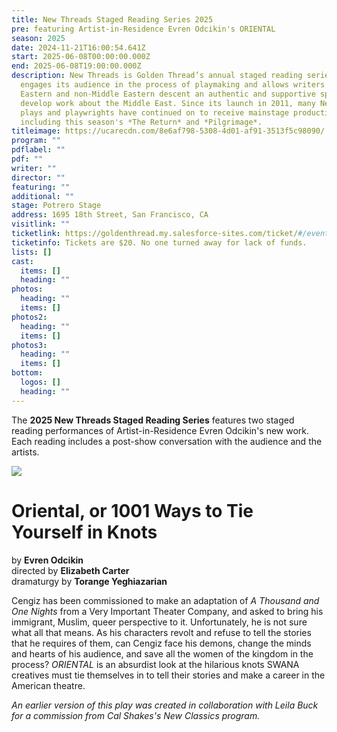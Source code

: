```yaml
---
title: New Threads Staged Reading Series 2025
pre: featuring Artist-in-Residence Evren Odcikin's ORIENTAL
season: 2025
date: 2024-11-21T16:00:54.641Z
start: 2025-06-08T00:00:00.000Z
end: 2025-06-08T19:00:00.000Z
description: New Threads is Golden Thread’s annual staged reading series that
  engages its audience in the process of playmaking and allows writers of Middle
  Eastern and non-Middle Eastern descent an authentic and supportive space to
  develop work about the Middle East. Since its launch in 2011, many New Threads
  plays and playwrights have continued on to receive mainstage productions,
  including this season's *The Return* and *Pilgrimage*.
titleimage: https://ucarecdn.com/8e6af798-5308-4d01-af91-3513f5c98090/
program: ""
pdflabel: ""
pdf: ""
writer: ""
director: ""
featuring: ""
additional: ""
stage: Potrero Stage
address: 1695 18th Street, San Francisco, CA
visitlink: ""
ticketlink: https://goldenthread.my.salesforce-sites.com/ticket/#/events/a0SRh000006rgSHMAY
ticketinfo: Tickets are $20. No one turned away for lack of funds.
lists: []
cast:
  items: []
  heading: ""
photos:
  heading: ""
  items: []
photos2:
  heading: ""
  items: []
photos3:
  heading: ""
  items: []
bottom:
  logos: []
  heading: ""
---
```

The **2025 New Threads Staged Reading Series** features two staged reading performances of Artist-in-Residence Evren Odcikin's new work. Each reading includes a post-show conversation with the audience and the artists.

![](https://ucarecdn.com/685f72ef-5bfc-49e1-9b1d-cf21b9beaa90/)

# Oriental, or 1001 Ways to Tie Yourself in Knots

b﻿y **Evren Odcikin**\
d﻿irected by **Elizabeth Carter**\
dramaturgy by **Torange Yeghiazarian**

C﻿engiz has been commissioned to make an adaptation of *A Thousand and One Nights* from a Very Important Theater Company, and asked to bring his immigrant, Muslim, queer perspective to it. Unfortunately, he is not sure what all that means. As his characters revolt and refuse to tell the stories that he requires of them, can C﻿engiz face his demons, change the minds and hearts of his audience, and save all the women of the kingdom in the process? *ORIENTAL* is an absurdist look at the hilarious knots SWANA creatives must tie themselves in to tell their stories and make a career in the American theatre.

*A﻿n earlier version of this play was created in collaboration with Leila Buck for a commission from Cal Shakes's New Classics program.*